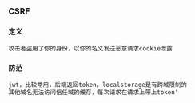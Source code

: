### CSRF

#### 定义

```css
攻击者盗用了你的身份，以你的名义发送恶意请求cookie泄露
```

#### 防范

```css
jwt，比较常用，后端返回token，localstorage是有跨域限制的
其他域名无法访问信任域的缓存，每次请求在请求上带上token'
```

